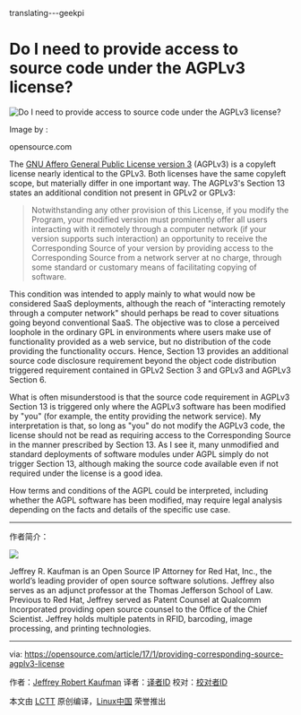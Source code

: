 translating---geekpi

Do I need to provide access to source code under the AGPLv3 license?
============================================================
 ![Do I need to provide access to source code under the AGPLv3 license?](https://opensource.com/sites/default/files/styles/image-full-size/public/images/law/LAW_PatentSpotlight_520x292_cm.png.png?itok=bCn-kMx2 "Do I need to provide access to source code under the AGPLv3 license?") 

Image by : 

opensource.com

The [GNU Affero General Public License version 3][1] (AGPLv3) is a copyleft license nearly identical to the GPLv3\. Both licenses have the same copyleft scope, but materially differ in one important way. The AGPLv3's Section 13 states an additional condition not present in GPLv2 or GPLv3:

> Notwithstanding any other provision of this License, if you modify the Program, your modified version must prominently offer all users interacting with it remotely through a computer network (if your version supports such interaction) an opportunity to receive the Corresponding Source of your version by providing access to the Corresponding Source from a network server at no charge, through some standard or customary means of facilitating copying of software.

This condition was intended to apply mainly to what would now be considered SaaS deployments, although the reach of "interacting remotely through a computer network" should perhaps be read to cover situations going beyond conventional SaaS. The objective was to close a perceived loophole in the ordinary GPL in environments where users make use of functionality provided as a web service, but no distribution of the code providing the functionality occurs. Hence, Section 13 provides an additional source code disclosure requirement beyond the object code distribution triggered requirement contained in GPLv2 Section 3 and GPLv3 and AGPLv3 Section 6.

What is often misunderstood is that the source code requirement in AGPLv3 Section 13 is triggered only where the AGPLv3 software has been modified by "you" (for example, the entity providing the network service). My interpretation is that, so long as "you" do not modify the AGPLv3 code, the license should not be read as requiring access to the Corresponding Source in the manner prescribed by Section 13\. As I see it, many unmodified and standard deployments of software modules under AGPL simply do not trigger Section 13, although making the source code available even if not required under the license is a good idea.

How terms and conditions of the AGPL could be interpreted, including whether the AGPL software has been modified, may require legal analysis depending on the facts and details of the specific use case.

--------------------------------------------------------------------------------

作者简介：

![](https://opensource.com/sites/default/files/styles/profile_pictures/public/pictures/kaufman-picture.jpg?itok=FPIizDR-)

Jeffrey R. Kaufman is an Open Source IP Attorney for Red Hat, Inc., the world’s leading provider of open source software solutions. Jeffrey also serves as an adjunct professor at the Thomas Jefferson School of Law. Previous to Red Hat, Jeffrey served as Patent Counsel at Qualcomm Incorporated providing open source counsel to the Office of the Chief Scientist. Jeffrey holds multiple patents in RFID, barcoding, image processing, and printing technologies.

--------------------------------------------------------------------------------

via: https://opensource.com/article/17/1/providing-corresponding-source-agplv3-license

作者：[Jeffrey Robert Kaufman][a]
译者：[译者ID](https://github.com/译者ID)
校对：[校对者ID](https://github.com/校对者ID)

本文由 [LCTT](https://github.com/LCTT/TranslateProject) 原创编译，[Linux中国](https://linux.cn/) 荣誉推出

[a]:https://opensource.com/users/jkaufman
[1]:https://www.gnu.org/licenses/agpl-3.0-standalone.html
